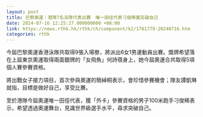 ```yaml
---
layout: post
title: 巴黎奧運｜港隊7名泳隊代表出賽　唯一田徑代表刁俊稀冀突破自己
date: 2024-07-16 12:25:27.000000000 +08:00
link: https://news.rthk.hk/rthk/ch/component/k2/1761779-20240716.htm
categories: rthk
---
```


今屆巴黎奧運香港泳隊共取得9張入場劵，將派出6女1男運動員出賽。獎牌希望落在上屆東京奧運取得兩面銀牌的「女飛魚」何詩蓓身上，她今屆奧運合共取得5項個人賽參賽資格。

將出戰女子接力項目，首次參與奧運的簡綽桐表示，會珍惜參賽機會；隊友譚凱琳就指，目標是做好自己，享受比賽。

至於港隊今屆奧運唯一田徑代表，獲「外卡」參賽資格的男子100米跑手刁俊稀表示，希望透過奧運舞台，見識世界級選手水平，尋求突破自己。
